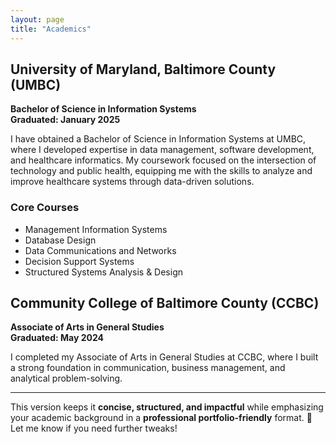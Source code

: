 ```yaml
---
layout: page
title: "Academics"
---
```


## University of Maryland, Baltimore County (UMBC)  
**Bachelor of Science in Information Systems**  
**Graduated: January 2025**  

I have obtained a Bachelor of Science in Information Systems at UMBC, where I developed expertise in data management, software development, and healthcare informatics. My coursework focused on the intersection of technology and public health, equipping me with the skills to analyze and improve healthcare systems through data-driven solutions.  

### Core Courses  
- Management Information Systems  
- Database Design  
- Data Communications and Networks  
- Decision Support Systems  
- Structured Systems Analysis & Design  

## Community College of Baltimore County (CCBC)  
**Associate of Arts in General Studies**  
**Graduated: May 2024**  

I completed my Associate of Arts in General Studies at CCBC, where I built a strong foundation in communication, business management, and analytical problem-solving.  

---  
This version keeps it **concise, structured, and impactful** while emphasizing your academic background in a **professional portfolio-friendly** format. 🚀 Let me know if you need further tweaks!  
